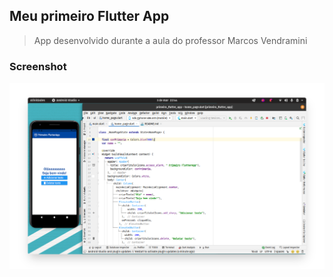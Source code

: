 ## Meu primeiro Flutter App
> App desenvolvido durante a aula do professor Marcos Vendramini

### Screenshot
![](.github/print.png)

